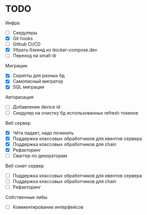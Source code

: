 # TODO

Инфра
* [ ] Скедулеры
* [x] Git hooks
* [ ] Github CI/CD
* [x] Убрать бэкенд из docker-compose.dev
* [ ] Переход на small-di

Миграции
* [x] Скрипты для разных бд
* [x] Самописный мигратор
* [x] SQL миграции

Авторизация
* [ ] Добавление device id
* [ ] Скедулер на очистку бд использованных refresh токенов

Веб сервер
* [x] Чёта падает, надо починить
* [x] Поддержка классовых обработчиков для ивентов сервера
* [x] Поддержка классовых обработчиков для chain
* [x] Рефакторинг
* [ ] Сваггер по декораторам

Веб сокет сервер
* [ ] Поддержка классовых обработчиков для ивентов сервера
* [ ] Поддержка классовых обработчиков для chain
* [ ] Рефакторинг

Собственные либы
* [ ] Комментирование интерфейсов
